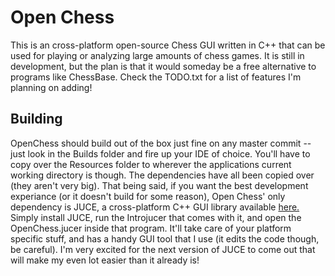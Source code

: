 # Open Chess
This is an cross-platform open-source Chess GUI written in C++ that can be used for playing or analyzing large amounts of chess games.
It is still in development, but the plan is that it would someday be a free alternative to programs like ChessBase.
Check the TODO.txt for a list of features I'm planning on adding!

## Building
OpenChess should build out of the box just fine on any master commit -- just look in the Builds folder and fire up your IDE of choice. You'll have to copy over the Resources folder to wherever the applications current working directory is though. The dependencies have all been copied over (they aren't very big). That being said, if you want the best development experiance (or it doesn't build for some reason), Open Chess' only dependency is JUCE, a cross-platform C++ GUI library available [here.](http://www.juce.com/download) Simply install JUCE, run the Introjucer that comes with it, and open the OpenChess.jucer inside that program. It'll take care of your platform specific stuff, and has a handy GUI tool that I use (it edits the code though, be careful). I'm very excited for the next version of JUCE to come out that will make my even lot easier than it already is!